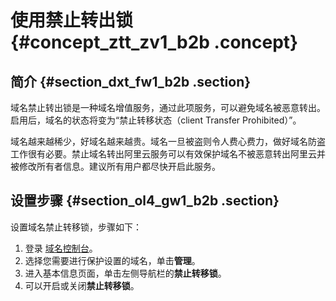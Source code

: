 # 使用禁止转出锁 {#concept_ztt_zv1_b2b .concept}

## 简介 {#section_dxt_fw1_b2b .section}

域名禁止转出锁是一种域名增值服务，通过此项服务，可以避免域名被恶意转出。启用后，域名的状态将变为“禁止转移状态（client Transfer Prohibited）”。

域名越来越稀少，好域名越来越贵。域名一旦被盗则令人费心费力，做好域名防盗工作很有必要。禁止域名转出阿里云服务可以有效保护域名不被恶意转出阿里云并被修改所有者信息。建议所有用户都尽快开启此服务。

## 设置步骤 {#section_ol4_gw1_b2b .section}

设置域名禁止转移锁，步骤如下：

1.  登录 [域名控制台](https://dc.console.aliyun.com/#/domain/list)。
2.  选择您需要进行保护设置的域名，单击**管理**。
3.  进入基本信息页面，单击左侧导航栏的**禁止转移锁**。
4.  可以开启或关闭**禁止转移锁**。

